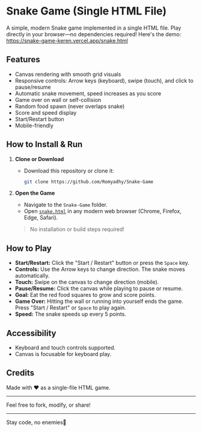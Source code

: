 # Snake Game (Single HTML File)

A simple, modern Snake game implemented in a single HTML file. Play directly in your browser—no dependencies required! 
Here's the demo: https://snake-game-keren.vercel.app/snake.html 

## Features

- Canvas rendering with smooth grid visuals
- Responsive controls: Arrow keys (keyboard), swipe (touch), and click to pause/resume
- Automatic snake movement, speed increases as you score
- Game over on wall or self-collision
- Random food spawn (never overlaps snake)
- Score and speed display
- Start/Restart button
- Mobile-friendly

## How to Install & Run

1. **Clone or Download**
   - Download this repository or clone it:
     ```sh
     git clone https://github.com/Romyadhy/Snake-Game
     ```

2. **Open the Game**
   - Navigate to the `Snake-Game` folder.
   - Open [`snake.html`](Snake-Game/snake.html) in any modern web browser (Chrome, Firefox, Edge, Safari).

   > No installation or build steps required!

## How to Play

- **Start/Restart:** Click the "Start / Restart" button or press the `Space` key.
- **Controls:** Use the Arrow keys to change direction. The snake moves automatically.
- **Touch:** Swipe on the canvas to change direction (mobile).
- **Pause/Resume:** Click the canvas while playing to pause or resume.
- **Goal:** Eat the red food squares to grow and score points.
- **Game Over:** Hitting the wall or running into yourself ends the game. Press "Start / Restart" or `Space` to play again.
- **Speed:** The snake speeds up every 5 points.

## Accessibility

- Keyboard and touch controls supported.
- Canvas is focusable for keyboard play.

## Credits

Made with ❤️ as a single-file HTML game.

---

Feel free to fork, modify, or share!

---

Stay code, no enemies🫡

